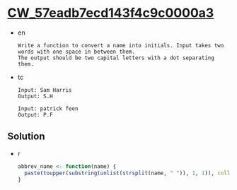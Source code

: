 # [CW_57eadb7ecd143f4c9c0000a3](https://www.codewars.com/kata/57eadb7ecd143f4c9c0000a3)

* en

  ```en
  Write a function to convert a name into initials. Input takes two words with one space in between them.
  The output should be two capital letters with a dot separating them.
  ```

* tc

  ```tc
  Input: Sam Harris
  Output: S.H

  Input: patrick feen
  Output: P.F
  ```

## Solution

* r

  ```r
  abbrev_name <- function(name) {
    paste(toupper(substring(unlist(strsplit(name, " ")), 1, 1)), collapse=".")
  }
  ```
